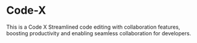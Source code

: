 # Code-X
This is a Code X Streamlined code editing with collaboration features, boosting productivity and enabling seamless collaboration for developers.
